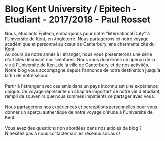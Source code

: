 # Blog Kent University / Epitech - Etudiant - 2017/2018 - Paul Rosset

Nous, étudiants Epitech, embarquons pour notre "International Duty"
à l'Université de Kent, en Angleterre. Nous partagerons ici notre
voyage académique et personnel au cœur de Canterbury, une charmante
cité du Kent.
<br />
Au cours de notre année à l'étranger, nous vous présenterons une
série d'articles décrivant nos aventures. Nous vous donnerons un
aperçu de la vie à l'Université de Kent, de la ville de Canterbury,
et de nos activités. Notre blog vous accompagne depuis l'annonce de
notre destination jusqu'à la fin de notre séjour.
<br />
<br />
Partir à l'étranger avec des amis dans un pays inconnu est une
expérience unique. Ce voyage représente un chapitre important de
notre vie d'étudiant, rempli de souvenirs que nous sommes impatients
de partager avec vous.
<br />
<br />
Nous partagerons nos expériences et perceptions personnelles pour
vous donner un aperçu authentique de notre voyage d'étude à
l'Université de Kent.
<br />
<br />
Vous avez des questions non abordées dans nos articles de blog ?
N'hésitez pas à nous contacter sur les réseaux sociaux !
